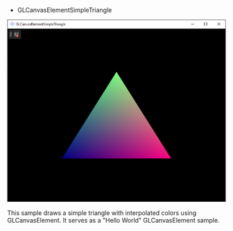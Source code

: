 * GLCanvasElementSimpleTriangle

![GLCanvasElementSimpleTriangle Screenshot](doc/assets/screenshot.png)

This sample draws a simple triangle with interpolated colors using GLCanvasElement. It serves as a "Hello World" GLCanvasElement sample.